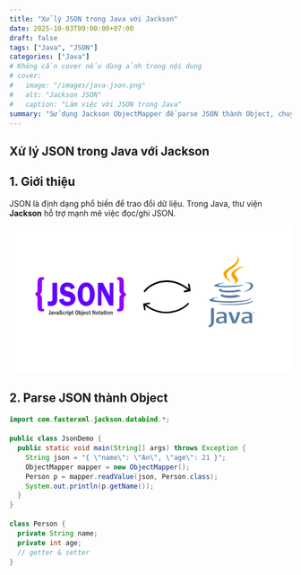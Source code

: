 ```yaml
---
title: "Xử lý JSON trong Java với Jackson"
date: 2025-10-03T09:00:00+07:00
draft: false
tags: ["Java", "JSON"]
categories: ["Java"]
# Không cần cover nếu dùng ảnh trong nội dung
# cover:
#   image: "/images/java-json.png"
#   alt: "Jackson JSON"
#   caption: "Làm việc với JSON trong Java"
summary: "Sử dụng Jackson ObjectMapper để parse JSON thành Object, chuyển Object sang JSON và custom serialization."
---
```


## Xử lý JSON trong Java với Jackson

## 1. Giới thiệu

JSON là định dạng phổ biến để trao đổi dữ liệu. Trong Java, thư viện **Jackson** hỗ trợ mạnh mẽ việc đọc/ghi JSON.

![Jackson JSON](/images/java-json.png "Làm việc với JSON trong Java")

## 2. Parse JSON thành Object

```java
import com.fasterxml.jackson.databind.*;

public class JsonDemo {
  public static void main(String[] args) throws Exception {
    String json = "{ \"name\": \"An\", \"age\": 21 }";
    ObjectMapper mapper = new ObjectMapper();
    Person p = mapper.readValue(json, Person.class);
    System.out.println(p.getName());
  }
}

class Person {
  private String name;
  private int age;
  // getter & setter
}
